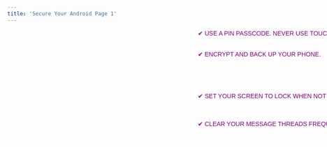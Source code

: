 ```yaml
---
title: 'Secure Your Android Page 1'
---
```


<div class="" markdown="1" style="height: 540px; width: 960px; background-image: url('/user/pages/12.secure-your-android-page-1/secureyourandroid.png'); background-repeat: norepeat norepeat; background-size: auto auto;" >

<div style="display: table;  width: 100%;">
	<div style="display: table-cell; width: 375px;">
    	 <!--- spacer div -->
	</div>
<div style="font-family:Arial; color:white; font-size:14px;  display: table-cell; width: 450px; " markdown="1"> 
<span style="color:purple">✔ USE A PIN PASSCODE. NEVER USE TOUCH ID.</span>  As a Touch ID can be compromised. Make your PIN strong and at least 8 digits. You can find this for Androids under Settings → Personal → Security → Screen Lock.

<div style="font-family:Arial; color:purple; font-size:14px;" markdown="1">✔ ENCRYPT AND BACK UP YOUR PHONE.</div> This is automatic with recent versions of Androids. If your device uses Android version 4.0 or newer, you should verify that device encryption is turned on. This can be done in Settings → Personal → Security → Encryption. If it is not follow the steps to encrypt. But just make sure that before starting the encryption process you back up your data, ensure the phone is fully charged and plugged into a power source.
 
<div style="font-family:Arial; color:purple; font-size:14px;">✔ SET YOUR SCREEN TO LOCK WHEN NOT UN USE.</div> We recommend that you chose a short amount of time that does not drive you crazy. We use anywhere from 30 sec to a minute. In Android you can find that in  Settings → Personal → Security → Screen Lock. 

<div style="font-family:Arial; color:purple; font-size:14px;">✔ CLEAR YOUR MESSAGE THREADS FREQUENTLY</div> You’ll find this option in your message screen. If your phone is confiscated they can compel you to open it, sensitive content can be exposed from your message history.
</div>
</div>